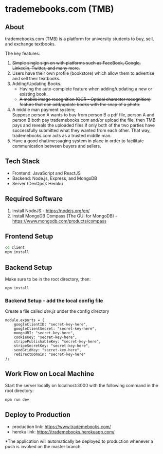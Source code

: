 # trademebooks.com (TMB)

## About
trademebooks.com (TMB) is a platform for university students to buy, sell, and exchange textbooks.

The key features:
1. <strike>Simple single sign on with platforms such as FaceBook, Google, Linkedin, Twitter, and many more.</strike>
2. Users have their own profile (bookstore) which allow them to advertise and sell their textbooks.
3. Adding/Updating Books.
    - Having the auto-complete feature when adding/updating a new or existing book.
    - <strike>A mobile image recognition (OCR - Optical character recognition) feature that can add/update books with the snap of a photo.</strike>
4. A middle man payment system;  
    Suppose person A wants to buy from person B a pdf file, person A and person B both pay trademebooks.com and/or upload the file, then TMB pays and reveals the uploaded files if only both of the two parties have successfully submitted what they wanted from each other. That way, trademebooks.com acts as a trusted middle man.
5. Have a good chat/messaging system in place in order to facilitate communication between buyers and sellers.  
 
## Tech Stack
- Frontend: JavaScript and ReactJS
- Backend: Node.js, Express, and MongoDB
- Server (DevOps): Heroku

## Required Software
1. Install NodeJS - https://nodejs.org/en/
2. Install MongoDB Compass (The GUI for MongoDB) - https://www.mongodb.com/products/compass

## Frontend Setup
```bash
cd client
npm install
```

## Backend Setup
Make sure to be in the root directory, then:
```bash
npm install
```

### Backend Setup - add the local config file
Create a file called *dev.js* under the config directory
```
module.exports = {
    googleClientID: "secret-key-here",
    googleClientSecret: "secret-key-here",
    mongoURI: "secret-key-here",
    cookieKey: "secret-key-here",
    stripePublishableKey: "secret-key-here",
    stripeSecretKey: "secret-key-here",
    sendGridKey: "secret-key-here",
    redirectDomain: "secret-key-here"
};
```

## Work Flow on Local Machine
Start the server locally on localhost:3000 with the following command in the root directory:
```bash
npm run dev
```

## Deploy to Production
- production link: https://www.trademebooks.com/
- heroku link: https://trademebooks.herokuapp.com/

*The application will automatically be deployed to production whenever a push is invoked on the master branch.